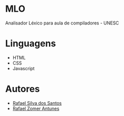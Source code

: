 # MLO
Analisador Léxico para aula de compiladores - UNESC

# Linguagens
- HTML
- CSS
- Javascript

# Autores
- [Rafael Silva dos Santos](https://github.com/rafaelsds)
- [Rafael Zomer Antunes](https://github.com/rafaelzomer)
